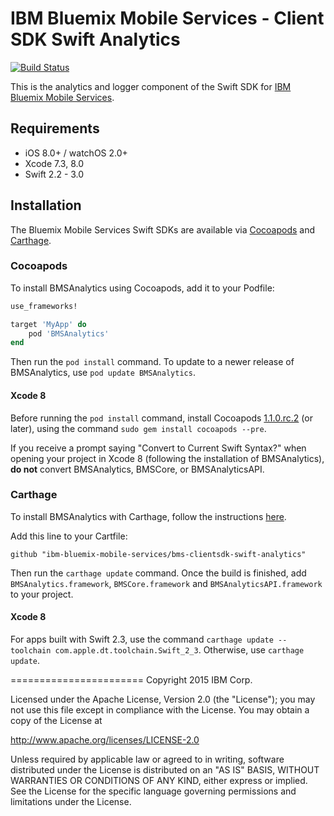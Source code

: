 IBM Bluemix Mobile Services - Client SDK Swift Analytics
===================================================

[![Build Status](https://travis-ci.org/ibm-bluemix-mobile-services/bms-clientsdk-swift-analytics.svg?branch=master)](https://travis-ci.org/ibm-bluemix-mobile-services/bms-clientsdk-swift-analytics)

This is the analytics and logger component of the Swift SDK for [IBM Bluemix Mobile Services](https://console.ng.bluemix.net/docs/mobile/index.html).


## Requirements
* iOS 8.0+ / watchOS 2.0+
* Xcode 7.3, 8.0
* Swift 2.2 - 3.0


## Installation
The Bluemix Mobile Services Swift SDKs are available via [Cocoapods](http://cocoapods.org/) and [Carthage](https://github.com/Carthage/Carthage).

### Cocoapods
To install BMSAnalytics using Cocoapods, add it to your Podfile:

```ruby
use_frameworks!

target 'MyApp' do
    pod 'BMSAnalytics'
end
```

Then run the `pod install` command. To update to a newer release of BMSAnalytics, use `pod update BMSAnalytics`.

#### Xcode 8

Before running the `pod install` command, install Cocoapods [1.1.0.rc.2](https://github.com/CocoaPods/CocoaPods/releases) (or later), using the command `sudo gem install cocoapods --pre`.

If you receive a prompt saying "Convert to Current Swift Syntax?" when opening your project in Xcode 8 (following the installation of BMSAnalytics), **do not** convert BMSAnalytics, BMSCore, or BMSAnalyticsAPI.


### Carthage

To install BMSAnalytics with Carthage, follow the instructions [here](https://github.com/Carthage/Carthage#getting-started).

Add this line to your Cartfile: 

```ogdl
github "ibm-bluemix-mobile-services/bms-clientsdk-swift-analytics"
```

Then run the `carthage update` command. Once the build is finished, add `BMSAnalytics.framework`, `BMSCore.framework` and `BMSAnalyticsAPI.framework` to your project. 


#### Xcode 8

For apps built with Swift 2.3, use the command `carthage update --toolchain com.apple.dt.toolchain.Swift_2_3`. Otherwise, use `carthage update`.


=======================
Copyright 2015 IBM Corp.

Licensed under the Apache License, Version 2.0 (the "License");
you may not use this file except in compliance with the License.
You may obtain a copy of the License at

http://www.apache.org/licenses/LICENSE-2.0

Unless required by applicable law or agreed to in writing, software
distributed under the License is distributed on an "AS IS" BASIS,
WITHOUT WARRANTIES OR CONDITIONS OF ANY KIND, either express or implied.
See the License for the specific language governing permissions and
limitations under the License.
